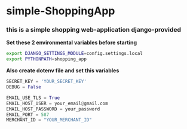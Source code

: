 # simple-ShoppingApp

### this is a simple shopping web-application django-provided


**Set these 2 environmental variables before starting** 
```bash
export DJANGO_SETTINGS_MODULE=config.settings.local
export PYTHONPATH=shopping_app
```


**Also create dotenv file and set this variables**
```python
SECRET_KEY = 'YOUR_SECRET_KEY'
DEBUG = False

EMAIL_USE_TLS = True
EMAIL_HOST_USER = your_email@gmail.com
EMAIL_HOST_PASSWORD = your_password
EMAIL_PORT = 587
MERCHANT_ID = "YOUR_MERCHANT_ID"
```
